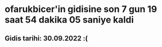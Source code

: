 # ofarukbicer'in gidisine son 7 gun 19 saat 54 dakika 05 saniye kaldi

## Gidis tarihi: 30.09.2022 :(